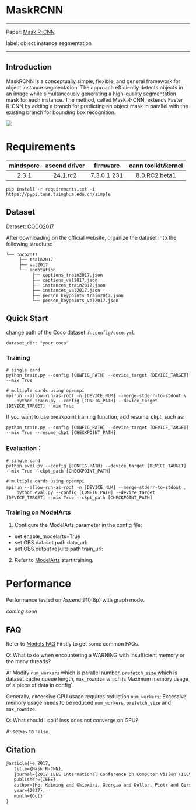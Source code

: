 # MaskRCNN

***

Paper: [Mask R-CNN](https://arxiv.org/abs/1703.06870)

label: object instance segmentation

***

## Introduction

MaskRCNN is a conceptually simple, flexible, and general framework for object instance segmentation. The approach efficiently detects objects in an image while simultaneously generating a high-quality segmentation mask for each instance. The method, called Mask R-CNN, extends Faster R-CNN by adding a branch for predicting an object mask in
parallel with the existing branch for bounding box recognition. 

<img src="https://user-images.githubusercontent.com/40661020/143967081-c2552bed-9af2-46c4-ae44-5b3b74e5679f.png"/>

# Requirements

| mindspore | ascend driver |  firmware   | cann toolkit/kernel |
|:---------:|:-------------:|:-----------:|:-------------------:|
|   2.3.1   |   24.1.rc2    | 7.3.0.1.231 |    8.0.RC2.beta1    |

```shell
pip install -r requirements.txt -i https://pypi.tuna.tsinghua.edu.cn/simple
```

## Dataset

Dataset: [COCO2017](https://cocodataset.org/)

After downloading on the official website, organize the dataset into the following structure:

```text
└── coco2017
     ├── train2017
     ├── val2017
     └── annotation
          ├── captions_train2017.json
          ├── captions_val2017.json
          ├── instances_train2017.json
          ├── instances_val2017.json
          ├── person_keypoints_train2017.json
          └── person_keypoints_val2017.json
```

## Quick Start

change path of the Coco dataset in:`cconfig/coco.yml`:

```text
dataset_dir: "your coco"
```

### Training

```shell
# single card
python train.py --config [CONFIG_PATH] --device_target [DEVICE_TARGET] --mix True
```

```shell
# multiple cards using openmpi
mpirun --allow-run-as-root -n [DEVICE_NUM] --merge-stderr-to-stdout \
    python train.py --config [CONFIG_PATH] --device_target [DEVICE_TARGET] --mix True
```

If you want to use breakpoint training function, add resume_ckpt, such as:

```shell
python train.py --config [CONFIG_PATH] --device_target [DEVICE_TARGET] --mix True --resume_ckpt [CHECKPOINT_PATH]
```

### Evaluation：

```shell
# single card
python eval.py --config [CONFIG_PATH] --device_target [DEVICE_TARGET] --mix True --ckpt_path [CHECKPOINT_PATH]

# multiple cards using openmpi
mpirun --allow-run-as-root -n [DEVICE_NUM] --merge-stderr-to-stdout 、
    python eval.py --config [CONFIG_PATH] --device_target [DEVICE_TARGET] --mix True --ckpt_path [CHECKPOINT_PATH]
```

### Training on ModelArts

1. Configure the ModelArts parameter in the config file:

- set enable_modelarts=True
- set OBS dataset path data_url: <the path of the dataset in OBS>
- set OBS output results path train_url: <The path of output results in OBS>

2. Refer to [ModelArts](https://support.huaweicloud.com/modelarts/index.html) start training.

# Performance
Performance tested on Ascend 910(8p) with graph mode.

*coming soon*

## FAQ

Refer to [Models FAQ](https://gitee.com/mindspore/models#FAQ) Firstly to get some common FAQs.

Q: What to do when encountering a WARNING with insufficient memory or too many threads?

A: Modify `num_workers` which is parallel number, `prefetch_size` which is dataset cache queue length, `max_rowsize` which is Maximum memory usage of a piece of data in config`.

Generally, excessive CPU usage requires reduction `num_workers`; Excessive memory usage needs to be reduced `num_workers`, `prefetch_size` and `max_rowsize`.

Q: What should I do if loss does not converge on GPU?

A: set`mix` to `False`.

## Citation

```latex
@article{He_2017,
   title={Mask R-CNN},
   journal={2017 IEEE International Conference on Computer Vision (ICCV)},
   publisher={IEEE},
   author={He, Kaiming and Gkioxari, Georgia and Dollar, Piotr and Girshick, Ross},
   year={2017},
   month={Oct}
}
```
